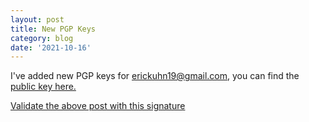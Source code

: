 ```yaml
---
layout: post
title: New PGP Keys
category: blog
date: '2021-10-16'
---
```


I've added new PGP keys for erickuhn19@gmail.com, you can find the [public key here.](/pgpgmail.txt)

[Validate the above post with this signature](/20211016.txt)
